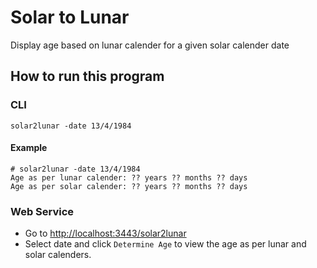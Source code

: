 # Solar to Lunar

Display age based on lunar calender for a given solar calender date


## How to run this program

### CLI
```
solar2lunar -date 13/4/1984
```

#### Example

```
# solar2lunar -date 13/4/1984
Age as per lunar calender: ?? years ?? months ?? days
Age as per solar calender: ?? years ?? months ?? days
```

### Web Service

* Go to [http://localhost:3443/solar2lunar](http://localhost:3443/solar2lunar)
* Select date and click `Determine Age` to view the age as per lunar and solar calenders.
